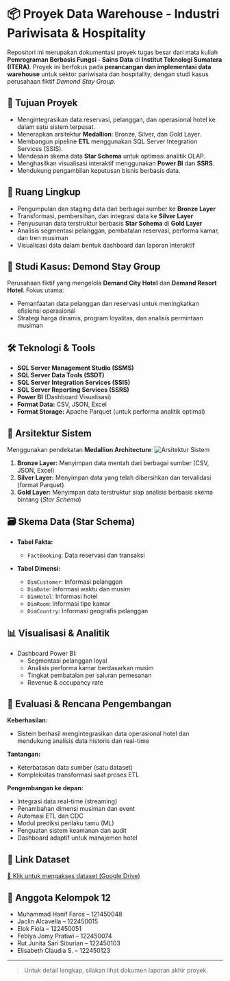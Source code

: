 # 📦 Proyek Data Warehouse - Industri Pariwisata & Hospitality

Repositori ini merupakan dokumentasi proyek tugas besar dari mata kuliah **Pemrograman Berbasis Fungsi - Sains Data** di **Institut Teknologi Sumatera (ITERA)**. Proyek ini berfokus pada **perancangan dan implementasi data warehouse** untuk sektor pariwisata dan hospitality, dengan studi kasus perusahaan fiktif *Demond Stay Group*.

## 🎯 Tujuan Proyek

- Mengintegrasikan data reservasi, pelanggan, dan operasional hotel ke dalam satu sistem terpusat.
- Menerapkan arsitektur **Medallion**: Bronze, Silver, dan Gold Layer.
- Membangun pipeline **ETL** menggunakan SQL Server Integration Services (SSIS).
- Mendesain skema data **Star Schema** untuk optimasi analitik OLAP.
- Menghasilkan visualisasi interaktif menggunakan **Power BI** dan **SSRS**.
- Mendukung pengambilan keputusan bisnis berbasis data.

## 🧭 Ruang Lingkup

- Pengumpulan dan staging data dari berbagai sumber ke **Bronze Layer**
- Transformasi, pembersihan, dan integrasi data ke **Silver Layer**
- Penyusunan data terstruktur berbasis **Star Schema** di **Gold Layer**
- Analisis segmentasi pelanggan, pembatalan reservasi, performa kamar, dan tren musiman
- Visualisasi data dalam bentuk dashboard dan laporan interaktif

## 🏨 Studi Kasus: Demond Stay Group

Perusahaan fiktif yang mengelola **Demand City Hotel** dan **Demand Resort Hotel**. Fokus utama:
- Pemanfaatan data pelanggan dan reservasi untuk meningkatkan efisiensi operasional
- Strategi harga dinamis, program loyalitas, dan analisis permintaan musiman

## 🛠 Teknologi & Tools

- **SQL Server Management Studio (SSMS)**
- **SQL Server Data Tools (SSDT)**
- **SQL Server Integration Services (SSIS)**
- **SQL Server Reporting Services (SSRS)**
- **Power BI** (Dashboard Visualisasi)
- **Format Data:** CSV, JSON, Excel
- **Format Storage:** Apache Parquet (untuk performa analitik optimal)

## 📐 Arsitektur Sistem

Menggunakan pendekatan **Medallion Architecture**:
![Arsitektur Sistem](https://drive.google.com/uc?export=view&id=1w0M2MfaKyQzqr0zGV0LJcRJfBadzhBXi)
1. **Bronze Layer:** Menyimpan data mentah dari berbagai sumber (CSV, JSON, Excel)
2. **Silver Layer:** Menyimpan data yang telah dibersihkan dan tervalidasi (format Parquet)
3. **Gold Layer:** Menyimpan data terstruktur siap analisis berbasis skema bintang (*Star Schema*)

## 🗃 Skema Data (Star Schema)

- **Tabel Fakta:**
  - `FactBooking`: Data reservasi dan transaksi

- **Tabel Dimensi:**
  - `DimCustomer`: Informasi pelanggan
  - `DimDate`: Informasi waktu dan musim
  - `DimHotel`: Informasi hotel
  - `DimRoom`: Informasi tipe kamar
  - `DimCountry`: Informasi geografis pelanggan

## 📊 Visualisasi & Analitik

- Dashboard Power BI:
  - Segmentasi pelanggan loyal
  - Analisis performa kamar berdasarkan musim
  - Tingkat pembatalan per saluran pemesanan
  - Revenue & occupancy rate

## 🧩 Evaluasi & Rencana Pengembangan

**Keberhasilan:**
- Sistem berhasil mengintegrasikan data operasional hotel dan mendukung analisis data historis dan real-time

**Tantangan:**
- Keterbatasan data sumber (satu dataset)
- Kompleksitas transformasi saat proses ETL

**Pengembangan ke depan:**
- Integrasi data real-time (streaming)
- Penambahan dimensi musiman dan event
- Automasi ETL dan CDC
- Modul prediksi perilaku tamu (ML)
- Penguatan sistem keamanan dan audit
- Dashboard adaptif untuk manajemen hotel

## 🔗 Link Dataset

[📁 Klik untuk mengakses dataset (Google Drive)](https://drive.google.com/drive/folders/1zggjDmz0dMsSoUHtLcN2jI1yqRf_HG5_?usp=sharing)

## 👥 Anggota Kelompok 12

- Muhammad Hanif Faros – 121450048  
- Jaclin Alcavella – 122450015  
- Elok Fiola – 122450051  
- Febiya Jomy Pratiwi – 122450074  
- Rut Junita Sari Siburian – 122450103  
- Elisabeth Claudia S. – 122450123

---

> Untuk detail lengkap, silakan lihat dokumen laporan akhir proyek.
